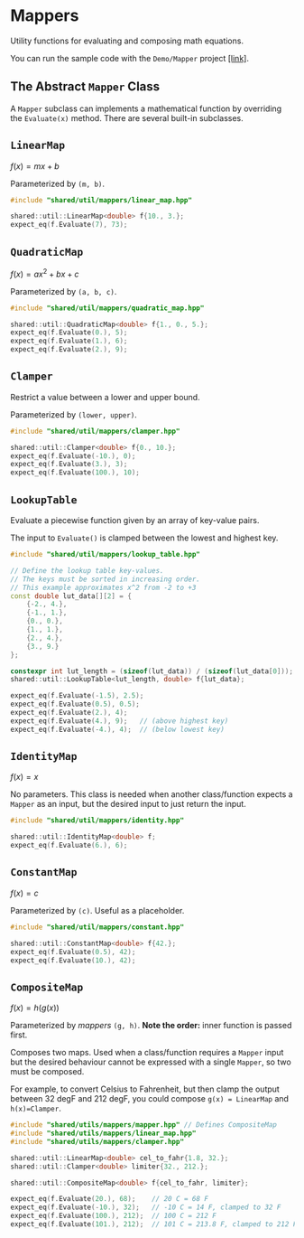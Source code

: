 # Mappers

Utility functions for evaluating and composing math equations.

You can run the sample code with the `Demo/Mapper` project [[link]](../../../projects/Demo/Mapper/README.md).

## The Abstract `Mapper` Class

A `Mapper` subclass can implements a mathematical function by overriding the `Evaluate(x)` method. There are several built-in subclasses.

## `LinearMap`

$f(x)=mx+b$

Parameterized by `(m, b)`.

```c++
#include "shared/util/mappers/linear_map.hpp"

shared::util::LinearMap<double> f{10., 3.};
expect_eq(f.Evaluate(7), 73);
```

## `QuadraticMap`

$f(x)=ax^2+bx+c$

Parameterized by `(a, b, c)`.

```c++
#include "shared/util/mappers/quadratic_map.hpp"

shared::util::QuadraticMap<double> f{1., 0., 5.};
expect_eq(f.Evaluate(0.), 5);
expect_eq(f.Evaluate(1.), 6);
expect_eq(f.Evaluate(2.), 9);
```

## `Clamper`

Restrict a value between a lower and upper bound.

Parameterized by `(lower, upper)`.

```c++
#include "shared/util/mappers/clamper.hpp"

shared::util::Clamper<double> f{0., 10.};
expect_eq(f.Evaluate(-10.), 0);
expect_eq(f.Evaluate(3.), 3);
expect_eq(f.Evaluate(100.), 10);
```

## `LookupTable`

Evaluate a piecewise function given by an array of key-value pairs.

The input to `Evaluate()` is clamped between the lowest and highest key.

```c++
#include "shared/util/mappers/lookup_table.hpp"

// Define the lookup table key-values.
// The keys must be sorted in increasing order.
// This example approximates x^2 from -2 to +3
const double lut_data[][2] = {
    {-2., 4.},
    {-1., 1.},
    {0., 0.},
    {1., 1.},
    {2., 4.},
    {3., 9.}
};

constexpr int lut_length = (sizeof(lut_data)) / (sizeof(lut_data[0]));
shared::util::LookupTable<lut_length, double> f{lut_data};

expect_eq(f.Evaluate(-1.5), 2.5);
expect_eq(f.Evaluate(0.5), 0.5);
expect_eq(f.Evaluate(2.), 4);
expect_eq(f.Evaluate(4.), 9);   // (above highest key)
expect_eq(f.Evaluate(-4.), 4);  // (below lowest key)
```

## `IdentityMap`

$f(x)=x$

No parameters. This class is needed when another class/function expects a `Mapper` as an input, but the desired input to just return the input.

```c++
#include "shared/util/mappers/identity.hpp"

shared::util::IdentityMap<double> f;
expect_eq(f.Evaluate(6.), 6);
```

## `ConstantMap`

$f(x)=c$

Parameterized by `(c)`. Useful as a placeholder.

```c++
#include "shared/util/mappers/constant.hpp"

shared::util::ConstantMap<double> f{42.};
expect_eq(f.Evaluate(0.5), 42);
expect_eq(f.Evaluate(10.), 42);
```

## `CompositeMap`

$f(x) = h(g(x))$

Parameterized by _mappers_ `(g, h)`. __Note the order:__ inner function is passed first.

Composes two maps. Used when a class/function requires a `Mapper` input but the desired behaviour cannot be expressed with a single `Mapper`, so two must be composed.

For example, to convert Celsius to Fahrenheit, but then clamp the output between 32 degF and 212 degF, you could compose `g(x) = LinearMap` and `h(x)=Clamper`.

```c++
#include "shared/utils/mappers/mapper.hpp" // Defines CompositeMap
#include "shared/utils/mappers/linear_map.hpp"
#include "shared/utils/mappers/clamper.hpp"

shared::util::LinearMap<double> cel_to_fahr{1.8, 32.};
shared::util::Clamper<double> limiter{32., 212.};

shared::util::CompositeMap<double> f{cel_to_fahr, limiter};

expect_eq(f.Evaluate(20.), 68);    // 20 C = 68 F
expect_eq(f.Evaluate(-10.), 32);   // -10 C = 14 F, clamped to 32 F
expect_eq(f.Evaluate(100.), 212);  // 100 C = 212 F
expect_eq(f.Evaluate(101.), 212);  // 101 C = 213.8 F, clamped to 212 F
```
